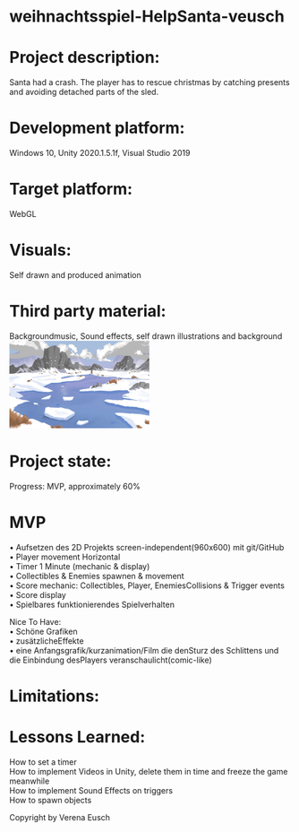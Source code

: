 # weihnachtsspiel-HelpSanta-veusch
<h1>Project description:</h1>
Santa had a crash. The player has to rescue christmas by catching presents and avoiding detached parts of the sled.


<h1>Development platform:</h1>
Windows 10, Unity 2020.1.5.1f, Visual Studio 2019

<h1>Target platform:</h1>
WebGL 

<h1>Visuals:</h1>
Self drawn and produced animation

<h1>Third party material:</h1>
Backgroundmusic, Sound effects, self drawn illustrations and background

<div>
  <img src="./Screenshots/Hintergrund.jpg" width="250">
  </div>

<h1>Project state:</h1>
Progress: MVP, approximately 60% <br>

<h1>MVP</h1>
• Aufsetzen des 2D Projekts screen-independent(960x600) mit git/GitHub <br>
• Player movement Horizontal<br>
• Timer 1 Minute (mechanic & display)<br>
• Collectibles & Enemies spawnen & movement<br>
• Score mechanic: Collectibles, Player, EnemiesCollisions & Trigger events<br>
• Score display<br>
• Spielbares funktionierendes Spielverhalten<br>

Nice To Have:<br>
• Schöne Grafiken<br>
• zusätzlicheEffekte<br>
• eine Anfangsgrafik/kurzanimation/Film die denSturz des Schlittens und die Einbindung desPlayers veranschaulicht(comic-like)<br>

<h1>Limitations:</h1>

<h1>Lessons Learned:</h1>
How to set a timer<br>
How to implement Videos in Unity, delete them in time and freeze the game meanwhile<br>
How to implement Sound Effects on triggers<br>
How to spawn objects

Copyright by Verena Eusch
